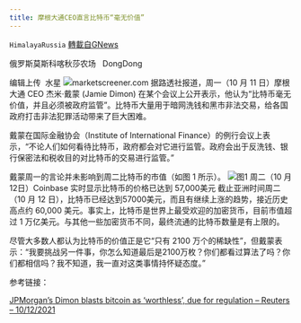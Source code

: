 ```yaml
---
title: 摩根大通CEO直言比特币“毫无价值”
---
```

`HimalayaRussia` [轉載自GNews](https://gnews.org/zh-hans/1588631/)

俄罗斯莫斯科喀秋莎农场   DongDong

编辑上传  水星
![](https://assets.gnews.org/wp-content/uploads/2021/10/D.jpg)marketscreener.com
据路透社报道，周一（10 月 11 日）摩根大通 CEO 杰米·戴蒙 (Jamie Dimon) 在某个会议上公开表示，他认为“比特币毫无价值，并且必须被政府监管”。比特币大量用于暗网洗钱和黑市非法交易，给各国政府打击非法犯罪活动带来了巨大困难。

戴蒙在国际金融协会（Institute of International Finance）的例行会议上表示，“不论人们如何看待比特币，政府都会对它进行监管。政府会出于反洗钱、银行保密法和税收目的对比特币的交易进行监管。”

戴蒙周一的言论并未影响到周二比特币的市值（如图 1 所示）。
![](https://assets.gnews.org/wp-content/uploads/2021/10/B.png)图1 周二（10 月 12日）Coinbase 实时显示比特币的价格已达到 57,000美元
截止亚洲时间周二（10 月 12 日），比特币已经达到57000美元，而且有继续上涨的趋势，接近历史高点约 60,000 美元。事实上，比特币是世界上最受欢迎的加密货币，目前市值超过 1 万亿美元。与其他一些加密货币不同，最终流通的比特币数量是有上限的。

尽管大多数人都认为比特币的价值正是它“只有 2100 万个的稀缺性”，但戴蒙表示：“我要挑战另一件事，你怎么知道最后是2100万枚？你们都看过算法了吗？你们都相信吗？我不知道，我一直对这类事情持怀疑态度。”

参考链接：

[JPMorgan’s Dimon blasts bitcoin as ‘worthless’, due for regulation – Reuters – 10/12/2021](https://www.reuters.com/business/jpmorgans-dimon-blasts-bitcoin-worthless-due-regulation-2021-10-11/)
